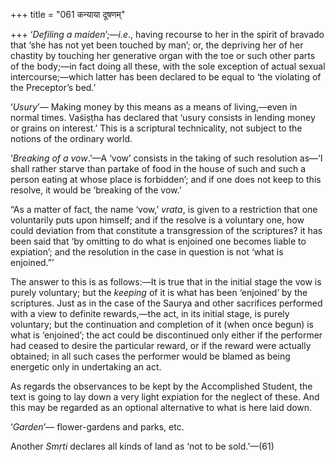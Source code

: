 +++
title = "061 कन्याया दूषणम्"

+++
‘*Defiling a maiden*’;—*i.e*., having recourse to her in the spirit of
bravado that ‘she has not yet been touched by man’; or, the depriving
her of her chastity by touching her generative organ with the toe or
such other parts of the body;—in fact doing all these, with the sole
exception of actual sexual intercourse;—which latter has been declared
to be equal to ‘the violating of the Preceptor’s bed.’

‘*Usury*’— Making money by this means as a means of living,—even in
normal times. Vaśiṣṭha has declared that ‘usury consists in lending
money or grains on interest.’ This is a scriptural technicality, not
subject to the notions of the ordinary world.

‘*Breaking of a vow*.’—A ‘vow’ consists in the taking of such resolution
as—‘I shall rather starve than partake of food in the house of such and
such a person eating at whose place is forbidden’; and if one does not
keep to this resolve, it would be ‘breaking of the vow.’

“As a matter of fact, the name ‘vow,’ *vrata*, is given to a restriction
that one voluntarily puts upon himself; and if the resolve is a
voluntary one, how could deviation from that constitute a transgression
of the scriptures? it has been said that ‘by omitting to do what is
enjoined one becomes liable to expiation’; and the resolution in the
case in question is not ‘what is enjoined.”’

The answer to this is as follows:—It is true that in the initial stage
the vow is purely voluntary; but the *keeping* of it is what has been
‘enjoined’ by the scriptures. Just as in the case of the Saurya and
other sacrifices performed with a view to definite rewards,—the act, in
its initial stage, is purely voluntary; but the continuation and
completion of it (when once begun) is what is ‘enjoined’; the act could
be discontinued only either if the performer had ceased to desire the
particular reward, or if the reward were actually obtained; in all such
cases the performer would be blamed as being energetic only in
undertaking an act.

As regards the observances to be kept by the Accomplished Student, the
text is going to lay down a very light expiation for the neglect of
these. And this may be regarded as an optional alternative to what is
here laid down.

‘*Garden*’— flower-gardens and parks, etc.

Another *Smṛti* declares all kinds of land as ‘not to be sold.’—(61)


